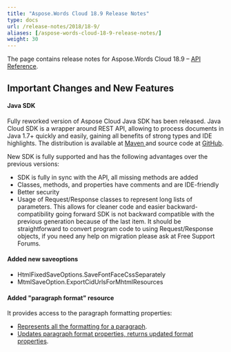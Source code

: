 ```yaml
---
title: "Aspose.Words Cloud 18.9 Release Notes"
type: docs
url: /release-notes/2018/18-9/
aliases: [/aspose-words-cloud-18-9-release-notes/]
weight: 30
---
```


The page contains release notes for Aspose.Words Cloud 18.9 – [API Reference](https://apireference.aspose.cloud/words/).

## Important Changes and New Features

#### Java SDK

Fully reworked version of Aspose Cloud Java SDK has been released. Java Cloud SDK is a wrapper around REST API, allowing to process documents in Java 1.7+ quickly and easily, gaining all benefits of strong types and IDE highlights. The distribution is available at [Maven ](https://artifact.aspose.cloud/webapp/#/artifacts/browse/tree/General/repo/com/aspose/aspose-words-cloud)and source code at [GitHub](https://github.com/aspose-words-cloud/aspose-words-cloud-java).

New SDK is fully supported and has the following advantages over the previous versions:

- SDK is fully in sync with the API, all missing methods are added
- Classes, methods, and properties have comments and are IDE-friendly
- Better security
- Usage of Request/Response classes to represent long lists of parameters. This allows for cleaner code and easier backward-compatibility going forward
  SDK is not backward compatible with the previous generation because of the last item. It should be straightforward to convert program code to using Request/Response objects, if you need any help on migration please ask at Free Support Forums.

#### Added new saveoptions

- HtmlFixedSaveOptions.SaveFontFaceCssSeparately
- MtmlSaveOption.ExportCidUrlsForMhtmlResources

#### Added "paragraph format" resource

It provides access to the paragraph formatting properties:

- [Represents all the formatting for a paragraph](https://apireference.aspose.cloud/words/#!/Paragraphs/GetDocumentParagraphFormat).
- [Updates paragraph format properties, returns updated format properties](https://apireference.aspose.cloud/words/#!/Paragraphs/PostDocumentParagraphFormat).
